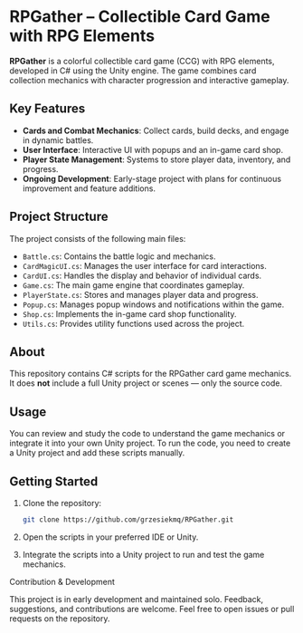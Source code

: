 # RPGather – Collectible Card Game with RPG Elements

**RPGather** is a colorful collectible card game (CCG) with RPG elements, developed in C# using the Unity engine. The game combines card collection mechanics with character progression and interactive gameplay.

## Key Features

- **Cards and Combat Mechanics**: Collect cards, build decks, and engage in dynamic battles.
- **User Interface**: Interactive UI with popups and an in-game card shop.
- **Player State Management**: Systems to store player data, inventory, and progress.
- **Ongoing Development**: Early-stage project with plans for continuous improvement and feature additions.

## Project Structure

The project consists of the following main files:

- `Battle.cs`: Contains the battle logic and mechanics.
- `CardMagicUI.cs`: Manages the user interface for card interactions.
- `CardUI.cs`: Handles the display and behavior of individual cards.
- `Game.cs`: The main game engine that coordinates gameplay.
- `PlayerState.cs`: Stores and manages player data and progress.
- `Popup.cs`: Manages popup windows and notifications within the game.
- `Shop.cs`: Implements the in-game card shop functionality.
- `Utils.cs`: Provides utility functions used across the project.

## About

This repository contains C# scripts for the RPGather card game mechanics. It does **not** include a full Unity project or scenes — only the source code.

## Usage

You can review and study the code to understand the game mechanics or integrate it into your own Unity project. To run the code, you need to create a Unity project and add these scripts manually.

## Getting Started

1. Clone the repository:

   ```bash
   git clone https://github.com/grzesiekmq/RPGather.git

2. Open the scripts in your preferred IDE or Unity.


3. Integrate the scripts into a Unity project to run and test the game mechanics.



Contribution & Development

This project is in early development and maintained solo. Feedback, suggestions, and contributions are welcome.
Feel free to open issues or pull requests on the repository.
